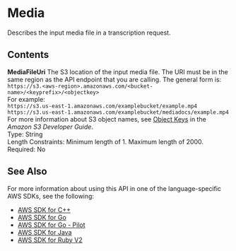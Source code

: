 # Media<a name="API_Media"></a>

Describes the input media file in a transcription request\.

## Contents<a name="API_Media_Contents"></a>

 **MediaFileUri**   <a name="transcribe-Type-Media-MediaFileUri"></a>
The S3 location of the input media file\. The URI must be in the same region as the API endpoint that you are calling\. The general form is:  
 ` https://s3.<aws-region>.amazonaws.com/<bucket-name>/<keyprefix>/<objectkey> `   
For example:  
 `https://s3.us-east-1.amazonaws.com/examplebucket/example.mp4`   
 `https://s3.us-east-1.amazonaws.com/examplebucket/mediadocs/example.mp4`   
For more information about S3 object names, see [Object Keys](http://docs.aws.amazon.com/AmazonS3/latest/dev/UsingMetadata.html#object-keys) in the *Amazon S3 Developer Guide*\.  
Type: String  
Length Constraints: Minimum length of 1\. Maximum length of 2000\.  
Required: No

## See Also<a name="API_Media_SeeAlso"></a>

For more information about using this API in one of the language\-specific AWS SDKs, see the following:
+  [AWS SDK for C\+\+](https://docs.aws.amazon.com/goto/SdkForCpp/transcribe-2017-10-26/Media) 
+  [AWS SDK for Go](https://docs.aws.amazon.com/goto/SdkForGoV1/transcribe-2017-10-26/Media) 
+  [AWS SDK for Go \- Pilot](https://docs.aws.amazon.com/goto/SdkForGoPilot/transcribe-2017-10-26/Media) 
+  [AWS SDK for Java](https://docs.aws.amazon.com/goto/SdkForJava/transcribe-2017-10-26/Media) 
+  [AWS SDK for Ruby V2](https://docs.aws.amazon.com/goto/SdkForRubyV2/transcribe-2017-10-26/Media) 
